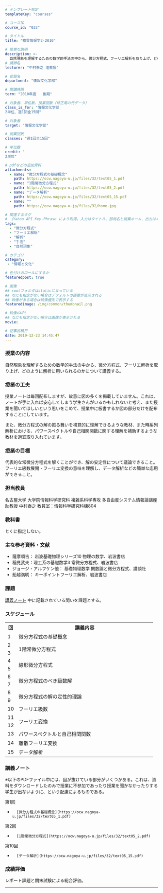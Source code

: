 ```yaml
---
# テンプレート指定
templateKey: "courses"

# コースID
course_id: "032"

# タイトル
title: "物質情報学2-2010"

# 簡単な説明
description: >-
  自然現象を理解するための数学的手法の中から、微分方程式、フーリエ解析を取り上げ、どのように解析に用いられるのかについて講義する。 ....
# 講師名
lecturer: "中村泰之 准教授"

# 部局名
department: "情報文化学部"

# 開講時限
term: "2010年度	後期"

# 対象者、単位数、授業回数（修正用の元データ）
class_is_for: "情報文化学部
2単位、週1回全15回"

# 対象者
target: "情報文化学部"

# 授業回数
classes: "週1回全15回"

# 単位数
credit: "
2単位"

# pdfなどの追加資料
attachments:
  - name: "微分方程式の基礎概念" 
    path: https://ocw.nagoya-u.jp/files/32/text05_1.pdf
  - name: "1階常微分方程式" 
    path: https://ocw.nagoya-u.jp/files/32/text05_2.pdf
  - name: "データ解析" 
    path: https://ocw.nagoya-u.jp/files/32/text05_15.pdf
  - name: "" 
    path: https://ocw.nagoya-u.jp/files/32/home.jpg

# 関連するタグ
# （Yahoo API Key-Phrase により取得。入力はタイトル、部局名と授業ホーム、出力はキーフレーズ（tags））
tags:
  - "微分方程式"
  - "フーリエ解析"
  - "解析"
  - "手法"
  - "自然現象"

# カテゴリ
category:
 - "情報と文化"

# 色付けのロールにするか
featuredpost: true

# 画像
## rootフォルダはstaticになっている
## なにも指定がない場合はデフォルトの画像が表示される
## 映像がある場合は映像優先で表示する
featuredimage: /img/common/thumbnail.png

# 映像のURL
## なにも指定がない場合は画像が表示される
movie: 

# 記事投稿日
date: 2019-12-23 14:45:47
---
```


### 授業の内容

自然現象を理解するための数学的手法の中から、微分方程式、フーリエ解析を取り上げ、どのように解析に用いられるのかについて講義する。


### 授業の工夫

授業ノートは毎回配布しますが、故意に図の多くを掲載していません。これは、ノートが手に入れば安心してしまう学生さんがいるかもしれないと考え、また授業を聞いてほしいという思いをこめて、授業中に板書するか図の部分だけを配布することにしています。

また、微分方程式の解の振る舞いを視覚的に理解できるような教材、また時系列解析における、パワースペクトルや自己相関関数に関する理解を補助するような教材を適宜取り入れています。





### 授業の目標

代表的な常微分方程式を解くことができ、解の安定性について議論できること。
フーリエ級数展開・フーリエ変換の意味を理解し、データ解析などの簡単な応用ができること。

### 担当教員

名古屋大学 大学院情報科学研究科 複雑系科学専攻
多自由度システム情報論講座
助教授 中村泰之
教員室：情報科学研究科棟804

### 教科書

とくに指定しない。

### 主な参考資料・文献

* 薩摩順吉： 岩波基礎物理シリーズ10 物理の数学、岩波書店
* 稲見武夫：理工系の基礎数学3 常微分方程式、岩波書店
* ジョージ・アルフケン他： 基礎物理数学 関数論と微分方程式、講談社
* 船越満明： キーポイントフーリエ解析、岩波書店

### 課題

[講義ノート](#lecturenotes) 中に記載されている問いを課題とする。


<h3>スケジュール</h3>

<table class="basic" width="455">
<tr>
<th width="20" class="center">回</th>
<th width="435" class="center">講義内容</th>
</tr>

<tr>
<td class="center">1</td>
<td>
微分方程式の基礎概念
</td>
</tr>

<tr>
<td class="center">2</td>
<td rowspan="2">
1階常微分方程式
</td>
</tr>

<tr>
<td class="center">3</td>

</tr>

<tr>
<td class="center">4</td>
<td rowspan="2">
線形微分方程式
</td>
</tr>

<tr>
<td class="center">5</td>

</tr>

<tr>
<td class="center">6</td>
<td rowspan="2">
微分方程式のべき級数解
</td>
</tr>

<tr>
<td class="center">7</td>

</tr>

<tr>
<td class="center">8</td>
<td rowspan="2">
微分方程式の解の定性的理論
</td>
</tr>

<tr>
<td class="center">9</td>

</tr>

<tr>
<td class="center">10</td>
<td>
フーリエ級数
</td>
</tr>

<tr>
<td class="center">11</td>
<td rowspan="2">
フーリエ変換
</td>
</tr>

<tr>
<td class="center">12</td>

</tr>

<tr>
<td class="center">13</td>
<td>
パワースペクトルと自己相関関数
</td>
</tr>

<tr>
<td class="center">14</td>
<td>
離散フーリエ変換
</td>
</tr>

<tr>
<td class="center">15</td>
<td>
データ解析
</td>
</tr>
</table>


### 講義ノート

※以下のPDFファイル中には、図が抜けている部分がいくつかある。これは、資料をダウンロードしたのみで授業に不参加であったり授業を聞かなかったりする学生が出ないように、という配慮によるものである。



第1回

-       [微分方程式の基礎概念](https://ocw.nagoya-u.jp/files/32/text05_1.pdf) 



第2回

-       [1階常微分方程式](https://ocw.nagoya-u.jp/files/32/text05_2.pdf) 



第10回

-       [データ解析](https://ocw.nagoya-u.jp/files/32/text05_15.pdf) 







### 成績評価

レポート課題と期末試験による総合評価。





-----